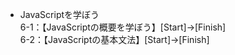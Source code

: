 - JavaScriptを学ぼう  
	6-1：【JavaScriptの概要を学ぼう】[Start]→[Finish]  
	6-2：【JavaScriptの基本文法】[Start]→[Finish]  

